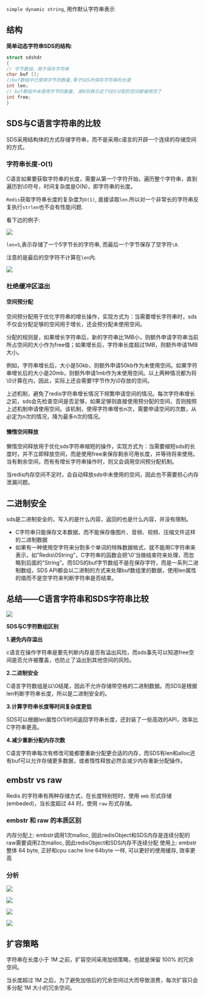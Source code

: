 `simple dynamic string`, 用作默认字符串表示

## 结构

**简单动态字符串SDS的结构**:

```c
struct sdshdr 
{
// 字节数组，用于保存字符串   
char buf [];
//buf数组中已使用字节的数量,等于SDS所保存字符串的长度    
int len;
// buf数组中未使用字节的数量, 是0则表示这个SDS分配的空间都被用完了  
int free;
}
```

## SDS与C语言字符串的比较

 SDS采用结构体的方式存储字符串，而不是采用c语言的开辟一个连续的存储空间的方式。

### 字符串长度-O(1)

C语言如果要获取字符串的长度，需要从第一个字符开始，遍历整个字符串，直到遍历到\0符号，时间复杂度是O(N)，即字符串的长度。

`Redis`获取字符串长度的复杂度为`O(1)`, 直接读取`len`.所以对一个非常长的字符串反复执行`strlen`也不会有性能问题.

看下边的例子:

![](https://ws1.sinaimg.cn/large/006tKfTcly1g0h79gpdkbj30lo0aw74e.jpg)

`len=5`,表示存储了一个5字节长的字符串, 而最后一个字节保存了空字符`\0`.

注意的是最后的空字符不计算在`len`内.

![](https://ws3.sinaimg.cn/large/006tKfTcly1g0h7cdq2grj30sg0b8q38.jpg)

### 杜绝缓冲区溢出

#### 空间预分配

 空间预分配用于优化字符串的增长操作，实现方式为：当需要增长字符串时，sds不仅会分配足够的空间用于增长，还会预分配未使用空间。

分配的规则是，如果增长字符串后，新的字符串比1MB小，则额外申请字符串当前所占空间的大小作为free值；如果增长后，字符串长度超过1MB，则额外申请1MB大小。

例如，字符串增长后，大小是50kb，则额外申请50kb作为未使用空间。如果字符串增长后的大小是20mb，则额外申请1mb作为未使用空间。以上两种情况都为将\0计算在内，因此，实际上还会需要1字节作为\0存放的空间。

上述机制，避免了redis字符串增长情况下频繁申请空间的情况。每次字符串增长之前，sds会先检查空间是否足够，如果足够则直接使用预分配的空间，否则按照上述机制申请使用空间。该机制，使得字符串增长n次，需要申请空间的次数，从必定为n次的情况，降为最多n次的情况。



#### 懒惰空间释放

懒惰空间释放用于优化sds字符串缩短的操作，实现方式为：当需要缩短sds的长度时，并不立即释放空间，而是使用free来保存剩余可用长度，并等待将来使用。当有剩余空间，而有有增长字符串操作时，则又会调用空间预分配机制。

当redis内存空间不足时，会自动释放sds中未使用的空间，因此也不需要担心内存泄漏问题。

## 二进制安全

sds是二进制安全的，写入的是什么内容，返回的也是什么内容，并没有限制。

- C字符串只能保存文本数据，而不能保存像图片、音频、视频、压缩文件这样的二进制数据
- 如果有一种使用空字符来分割多个单词的特殊数据格式，就不能用C字符串来表示，如”Redis\0String”，C字符串的函数会把’\0’当做结束符来处理，而忽略到后面的”String”。而SDS的buf字节数组不是在保存字符，而是一系列二进制数组，SDS API都会以二进制的方式来处理buf数组里的数据，使用len属性的值而不是空字符来判断字符串是否结束。



## 总结——C语言字符串和SDS字符串比较

![](https://ae01.alicdn.com/kf/H2c3facb71b2c45618e95e67a49ec6a093.jpg)

**SDS与C字符数组区别**

**1.避免内存溢出**

c语言在操作字符串是要先判断内存是否有溢出风险，而sds事先可以知道free空间是否允许被覆盖，也防止了溢出到其他空间的风险。

**2.二进制安全**

C语言字符数组是以\0结尾，因此不允许存储带空格的二进制数据。而SDS是根据len判断字符串长度，所以是二进制安全的。

**3.计算字符串长度等时间复杂度更低**

SDS可以根据len属性O(1)时间返回字符串长度，还封装了一些高效的API，效率比C字符串更高。

**4.减少重新分配内存次数**

C语言字符串每次有修改可能都要重新分配更合适的内存，而SDS有len和alloc还有buf可以允许存储更多数据，或者惰性释放必然会减少内存重新分配操作。





## embstr vs raw

Redis 的字符串有两种存储方式，在长度特别短时，使用 `emb` 形式存储 (embeded)，当长度超过 44 时，使用 `raw` 形式存储。

### embstr 和 raw 的本质区别

内存分配上: 
embstr调用1次malloc, 因此redisObject和SDS内存是连续分配的
raw需要调用2次malloc, 因此redisObject和SDS内存不连续分配
使用上: 
embstr 整体 64 byte, 正好和cpu cache line 64byte 一样, 可以更好的使用缓存, 效率更高



### 分析

![](https://ae01.alicdn.com/kf/H14a2b37ab9e84bc1902f072ab470843eg.jpg)

![](https://ae01.alicdn.com/kf/H66623cfd6145409eac0e5331e64d4263N.jpg)

![](https://ae01.alicdn.com/kf/Ha38142fd18cb4aa2a2757048b194088fX.jpg)

![](https://ae01.alicdn.com/kf/H78b054464f5042d4abbb1cb557c64ab4Q.jpg)



## 扩容策略

字符串在长度小于 1M 之前，扩容空间采用加倍策略，也就是保留 100% 的冗余空间。

当长度超过 1M 之后，为了避免加倍后的冗余空间过大而导致浪费，每次扩容只会多分配 1M 大小的冗余空间。









